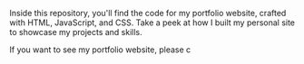 Inside this repository, you'll find the code for my portfolio website, crafted with HTML, JavaScript, and CSS.
Take a peek at how I built my personal site to showcase my projects and skills.

If you want to see my portfolio website, please c
